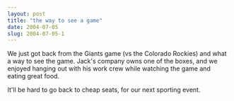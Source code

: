 ```yaml
---
layout: post
title: "the way to see a game"
date: 2004-07-05
slug: 2004-07-05-1
---
```


We just got back from the Giants game (vs the Colorado Rockies) and what a way to see the game.  Jack&apos;s company owns one of the boxes, and we enjoyed hanging out with his work crew while watching the game and eating great food.

It&apos;ll be hard to go back to cheap seats, for our next sporting event.

